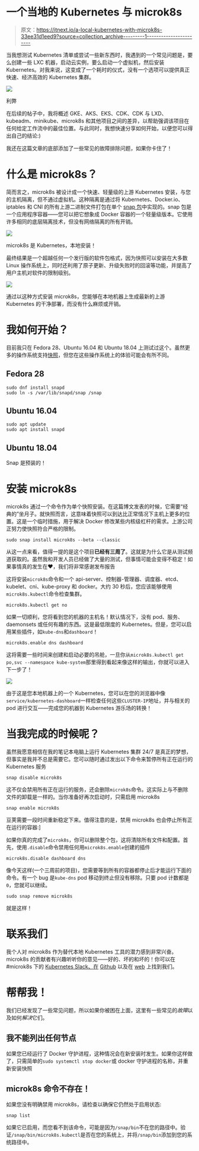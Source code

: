 # 一个当地的 Kubernetes 与 microk8s

> 原文：<https://itnext.io/a-local-kubernetes-with-microk8s-33ee31d1eed9?source=collection_archive---------1----------------------->

当我想测试 Kubernetes 清单或尝试一些新东西时，我遇到的一个常见问题是，要么创建一些 LXC 机器，启动云实例，要么启动一个虚拟机，然后安装 Kubernetes。对我来说，这变成了一个耗时的仪式，没有一个选项可以提供真正快速、经济高效的 Kubernetes 集群。

![](img/aaff17aadc4d676943edae8908e62e76.png)

利弊

在后续的帖子中，我将概述 GKE、AKS、EKS、CDK、CDK 与 LXD、kubeadm、minikube、microk8s 和其他项目之间的差异，以帮助强调该项目在任何给定工作流中的最佳位置。与此同时，我想快速分享如何开始，以便您可以得出自己的结论:)

我还在这篇文章的底部添加了一些常见的故障排除问题，如果你卡住了！

# 什么是 microk8s？

简而言之，microk8s 被设计成一个快速、轻量级的上游 Kubernetes 安装，与您的主机隔离，但不通过虚拟机。这种隔离是通过将 Kubernetes、Docker.io、iptables 和 CNI 的所有上游二进制文件打包在单个 [snap 包](https://snapcraft.io)中实现的。snap 包是一个应用程序容器——您可以把它想象成 Docker 容器的一个轻量级版本。它使用许多相同的底层隔离技术，但没有网络隔离的所有开销。

![](img/a3c6dd198854dd1fb24c21a610c7c54b.png)

microk8s 是 Kubernetes，本地安装！

最终结果是一个超越任何一个发行版的软件包格式，因为快照可以安装在大多数 Linux 操作系统上，同时还利用了原子更新、升级失败时的回滚等功能，并提高了用户主机对软件的限制级别。

![](img/9f7084230ea929e4f2a943cf66162d5f.png)

通过以这种方式安装 microk8s，您能够在本地机器上生成最新的上游 Kubernetes 的干净部署，而没有什么麻烦或开销。

# 我如何开始？

目前我只在 Fedora 28、Ubuntu 16.04 和 Ubuntu 18.04 上测试过这个。虽然更多的操作系统支持[快照](https://docs.snapcraft.io/core/install)，但您在这些操作系统上的体验可能会有所不同。

## Fedora 28

```
sudo dnf install snapd
sudo ln -s /var/lib/snapd/snap /snap
```

## Ubuntu 16.04

```
sudo apt update
sudo apt install snapd
```

## Ubuntu 18.04

Snap 是预装的！

# 安装 microk8s

microk8s 通过一个命令作为单个快照安装。在这篇博文发表的时候，它需要“经典的”坐月子。就快照而言，这意味着快照可以到达比正常情况下主机上更多的位置。这是一个临时措施，用于解决 Docker 修改某些内核级杠杆的需求。上游公司正努力使快照符合严格的限制。

```
sudo snap install microk8s --beta --classic
```

从这一点来看，值得一提的是这个项目**已经有三周了**。这就是为什么它是从测试频道获取的。虽然我和开发人员已经做了大量的测试，但事情可能会变得不稳定！如果事情真的发生在❤，我们将非常感谢发布报告

这将安装`microk8s`命令和一个 api-server、控制器-管理器、调度器、etcd、kubelet、cni、kube-proxy 和 docker。大约 30 秒后，您应该能够使用`microk8s.kubectl`命令检查集群。

```
microk8s.kubectl get no
```

如果一切顺利，您将看到您的机器的主机名！默认情况下，没有 pod、服务、daemonsets 或任何有趣的东西。这是最低限度的 Kubernetes。但是，您可以启用某些插件，如`kube-dns`和`dashboard`！

```
microk8s.enable dns dashboard
```

这将需要一些时间来创建和启动必要的吊舱，一旦你从`microk8s.kubectl get po,svc --namespace kube-system`那里得到看起来像这样的输出，你就可以进入下一步了！

![](img/435db5ebe047a5c0ac74e38bab84799c.png)

由于这是您本地机器上的一个 Kubernetes，您可以在您的浏览器中像`service/kubernetes-dashboard`一样检查任何这些`CLUSTER-IP`地址，并与相关的 pod 进行交互——完成您的机器到 Kubernetes 游乐场的转换！

# 当我完成的时候呢？

虽然我愿意相信在我的笔记本电脑上运行 Kubernetes 集群 24/7 是真正的梦想，但事实是我并不总是需要它。您可以随时通过发出以下命令来暂停所有正在运行的 Kubernetes 服务

```
snap disable microk8s
```

这不仅会禁用所有正在运行的服务，还会删除`microk8s`命令。这实际上与不删除文件的卸载是一样的。当你准备好再次启动时，只需启用 microk8s

```
snap enable microk8s
```

豆荚需要一段时间重新稳定下来。值得注意的是，禁用 microk8s 也会停止所有正在运行的容器:]

如果你真的完成了`microk8s`，你可以删除整个包，这将清除所有文件和配置。首先，使用`.disable`命令禁用任何用`microk8s.enable`创建的插件

```
microk8s.disable dashboard dns
```

像今天这样(一个三周前的项目)，您需要等到所有的容器都停止后才能运行下面的命令。有一个 bug 是`kube-dns` pod 移动到终止但没有移除。只要 pod 计数都是`0`，您就可以继续。

```
sudo snap remove microk8s
```

就是这样！

# 联系我们

我个人对 microk8s 作为替代本地 Kubernetes 工具的潜力感到非常兴奋。microk8s 的贡献者有兴趣听听你的意见——好的、坏的和坏的！你可以在#microk8s 下的 [Kubernetes Slack、在](https://kubernetes.slack.com/messages/CAUNWQ85V) [Github](https://github.com/juju-solutions/microk8s) 以及在 [web](https://microk8s.io) 上找到我们。

# 帮帮我！

我们已经发现了一些常见问题，所以如果你被困在上面，这里有一些常见的*故障*以及如何*解决*它们。

## 我不能列出任何节点

如果您已经运行了 Docker 守护进程，这种情况会在新安装时发生。如果你这样做了，只需简单的`sudo systemctl stop docker`或 docker 守护进程的名称，并重新安装快照

## microk8s 命令不存在！

如果您没有明确禁用 microk8s，请检查以确保它仍然处于启用状态:

```
snap list
```

如果它已启用，而您看不到该命令，可能是因为`/snap/bin`不在您的路径中。验证`/snap/bin/microk8s.kubectl`是否在您的系统上，并将`/snap/bin`添加到您的系统路径中。